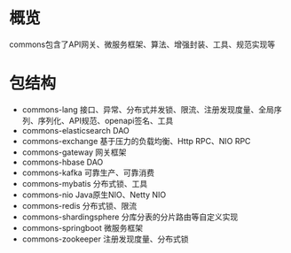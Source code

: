 # 概览

commons包含了API网关、微服务框架、算法、增强封装、工具、规范实现等

# 包结构

* commons-lang 接口、异常、分布式并发锁、限流、注册发现度量、全局序列、序列化、API规范、openapi签名、工具
* commons-elasticsearch DAO
* commons-exchange 基于压力的负载均衡、Http RPC、NIO RPC
* commons-gateway 网关框架
* commons-hbase DAO
* commons-kafka 可靠生产、可靠消费
* commons-mybatis 分布式锁、工具
* commons-nio Java原生NIO、Netty NIO
* commons-redis 分布式锁、限流
* commons-shardingsphere 分库分表的分片路由等自定义实现
* commons-springboot 微服务框架
* commons-zookeeper 注册发现度量、分布式锁
